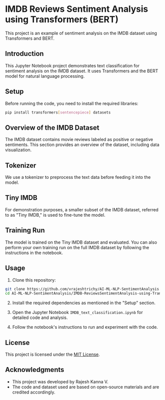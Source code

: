 # IMDB Reviews Sentiment Analysis using Transformers (BERT)

This project is an example of sentiment analysis on the IMDB dataset using Transformers and BERT.

## Introduction

This Jupyter Notebook project demonstrates text classification for sentiment analysis on the IMDB dataset. It uses Transformers and the BERT model for natural language processing.

## Setup

Before running the code, you need to install the required libraries:

```bash
pip install transformers[sentencepiece] datasets
```

## Overview of the IMDB Dataset

The IMDB dataset contains movie reviews labeled as positive or negative sentiments. This section provides an overview of the dataset, including data visualization.

## Tokenizer

We use a tokenizer to preprocess the text data before feeding it into the model.

## Tiny IMDB

For demonstration purposes, a smaller subset of the IMDB dataset, referred to as "Tiny IMDB," is used to fine-tune the model.

## Training Run

The model is trained on the Tiny IMDB dataset and evaluated. You can also perform your own training run on the full IMDB dataset by following the instructions in the notebook.

## Usage

1. Clone this repository:

```bash
git clone https://github.com/vrajeshtrichy/AI-ML-NLP-SentimentAnalysis.git
cd AI-ML-NLP-SentimentAnalysis/IMDB-ReviewsSentimentAnalysis-using-Transformers-BERT
```

2. Install the required dependencies as mentioned in the "Setup" section.

3. Open the Jupyter Notebook `IMDB_text_classification.ipynb` for detailed code and analysis.

4. Follow the notebook's instructions to run and experiment with the code.

## License

This project is licensed under the [MIT License](LICENSE).

## Acknowledgments

- This project was developed by Rajesh Kanna V.
- The code and dataset used are based on open-source materials and are credited accordingly.
